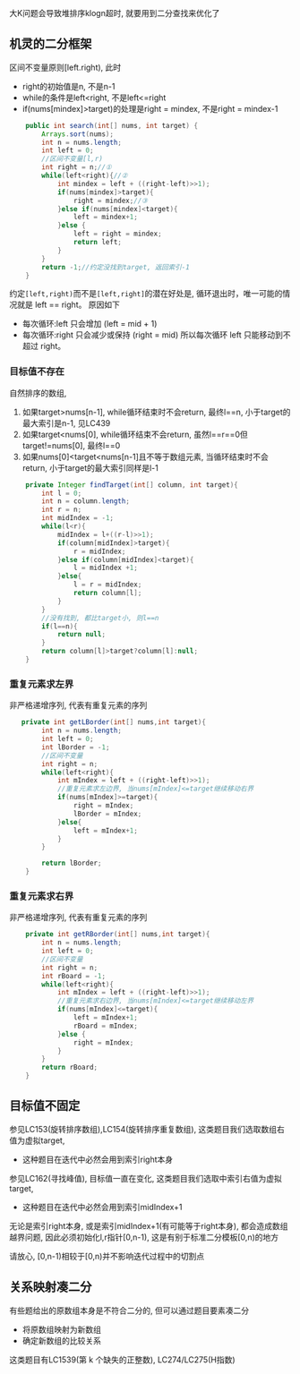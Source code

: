 大K问题会导致堆排序klogn超时, 就要用到二分查找来优化了

## 机灵的二分框架
区间不变量原则[left.right), 此时
- right的初始值是n, 不是n-1
- while的条件是left<right, 不是left<=right
- if(nums[mindex]>target)的处理是right = mindex, 不是right = mindex-1

```java
    public int search(int[] nums, int target) {
        Arrays.sort(nums);
        int n = nums.length;
        int left = 0;
        //区间不变量[l,r)
        int right = n;//①
        while(left<right){//②
            int mindex = left + ((right-left)>>1);
            if(nums[mindex]>target){
                right = mindex;//③
            }else if(nums[mindex]<target){
                left = mindex+1;
            }else {
                left = right = mindex;
                return left;
            }
        }
        return -1;//约定没找到target, 返回索引-1
    }
```
约定`[left,right)`而不是`[left,right]`的潜在好处是, 循环退出时，唯一可能的情况就是 left == right。 原因如下
- 每次循环:left 只会增加 (left = mid + 1)
- 每次循环:right 只会减少或保持 (right = mid)
  所以每次循环 left 只能移动到不超过 right。

### 目标值不存在
自然排序的数组,
1. 如果target>nums[n-1], while循环结束时不会return, 最终l==n, 小于target的最大索引是n-1, 见LC439 
2. 如果target<nums[0], while循环结束不会return, 虽然l==r==0但target!=nums[0], 最终l==0
3. 如果nums[0]<target<nums[n-1]且不等于数组元素, 当循环结束时不会return, 小于target的最大索引同样是l-1
```java
    private Integer findTarget(int[] column, int target){
        int l = 0;
        int n = column.length;
        int r = n;
        int midIndex = -1;
        while(l<r){
            midIndex = l+((r-l)>>1);
            if(column[midIndex]>target){
                r = midIndex;
            }else if(column[midIndex]<target){
                l = midIndex +1;
            }else{
                l = r = midIndex;
                return column[l];
            }
        }
        //没有找到, 都比target小, 则l==n
        if(l==n){
            return null;
        }
        return column[l]>target?column[l]:null;
    }
```


### 重复元素求左界
非严格递增序列, 代表有重复元素的序列
```java
   private int getLBorder(int[] nums,int target){
        int n = nums.length;
        int left = 0;
        int lBorder = -1;
        //区间不变量
        int right = n;
        while(left<right){
            int mIndex = left + ((right-left)>>1);
            //重复元素求左边界, 当nums[mIndex]<=target继续移动右界
            if(nums[mIndex]>=target){
                right = mIndex;
                lBorder = mIndex;
            }else{
                left = mIndex+1;
            }
        }

        return lBorder;
    }
```
### 重复元素求右界
非严格递增序列, 代表有重复元素的序列
```java
    private int getRBorder(int[] nums,int target){
        int n = nums.length;
        int left = 0;
        //区间不变量
        int right = n;
        int rBoard = -1;
        while(left<right){
            int mIndex = left + ((right-left)>>1);
            //重复元素求右边界, 当nums[mIndex]<=target继续移动左界
            if(nums[mIndex]<=target){
                left = mIndex+1;
                rBoard = mIndex;
            }else {
                right = mIndex;
            }
        }
        return rBoard;
    }
```

## 目标值不固定
参见LC153(旋转排序数组),LC154(旋转排序重复数组), 这类题目我们选取数组右值为虚拟target,
- 这种题目在迭代中必然会用到索引right本身

参见LC162(寻找峰值), 目标值一直在变化,  这类题目我们选取中索引右值为虚拟target,
- 这种题目在迭代中必然会用到索引midIndex+1

无论是索引right本身, 或是索引midIndex+1(有可能等于right本身), 都会造成数组越界问题, 因此必须初始化l,r指针[0,n-1), 这是有别于标准二分模板[0,n)的地方

请放心, [0,n-1)相较于[0,n)并不影响迭代过程中的切割点

## 关系映射凑二分
有些题给出的原数组本身是不符合二分的, 但可以通过题目要素凑二分
- 将原数组映射为新数组
- 确定新数组的比较关系

这类题目有LC1539(第 k 个缺失的正整数), LC274/LC275(H指数)

